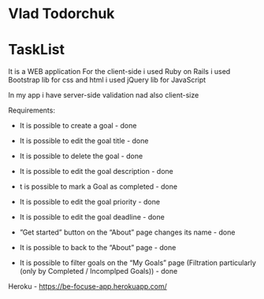 # Vlad Todorchuk
# TaskList 

It is a WEB application
For the client-side i used Ruby on Rails
	i used Bootstrap lib for css and html
	i used jQuery lib for JavaScript

In my app i have server-side validation nad also client-size

Requirements:

* It is possible to create a goal  - done

* It is possible to edit the goal title - done

* It is possible to delete the goal - done

* It is possible to edit the goal description - done

* t is possible to mark a Goal as completed - done

* It is possible to edit the goal priority - done

*  It is possible to edit the goal deadline - done

* ”Get started” button on the “About” page changes its name - done

* It is possible to back to the “About” page - done

* It is possible to filter goals on the “My Goals” page (Filtration particularly (only by Completed / Incomplped Goals)) - done


Heroku - https://be-focuse-app.herokuapp.com/
